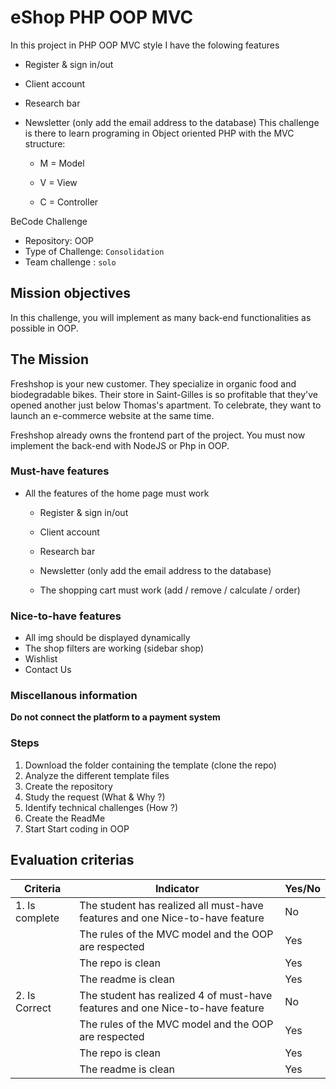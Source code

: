 # eShop PHP OOP MVC

In this project in PHP OOP MVC style I have  the folowing features

  - Register & sign in/out

  - Client account 

  - Research bar 

  - Newsletter (only add the email address to the database)
This challenge is there to learn programing in Object oriented PHP with the MVC structure:

      - M = Model

      - V = View

      - C =  Controller


BeCode Challenge
- Repository: OOP
- Type of Challenge:  `Consolidation`
- Team challenge :  `solo`

## Mission objectives 
In this challenge, you will implement as many back-end functionalities as possible in OOP.

## The Mission
Freshshop is your new customer. They specialize in organic food and biodegradable bikes. Their store in Saint-Gilles is so profitable that they've opened another just below Thomas's apartment. To celebrate, they want to launch an e-commerce website at the same time.

Freshshop already owns the frontend part of the project. You must now implement the back-end with NodeJS or Php in OOP.

### Must-have features

- All the features of the home page must work

  - Register & sign in/out

  - Client account 

  - Research bar 

  - Newsletter (only add the email address to the database)

  - The shopping cart must work (add / remove / calculate / order)

    

### Nice-to-have features

- All img should be displayed dynamically
- The shop filters are working (sidebar shop)
- Wishlist
- Contact Us

### Miscellanous information
**Do not connect the platform to a payment system**

### Steps
1. Download the folder containing the template (clone the repo)
2. Analyze the different template files
3. Create the repository
4. Study the request (What & Why ?)
5. Identify technical challenges (How ?)
6. Create the ReadMe
7. Start Start coding in OOP

## Evaluation criterias
| Criteria       | Indicator                                                    | Yes/No |
| -------------- | ------------------------------------------------------------ | ------ |
| 1. Is complete | The student has realized all must-have features and one Nice-to-have feature |    No    |
|                | The rules of the MVC model and the OOP are respected         |    Yes    |
|                | The repo is clean                                            |    Yes    |
|                | The readme is clean                                          |    Yes    |
| 2. Is Correct  | The student has realized 4 of must-have features and one Nice-to-have feature |     No   |
|                | The rules of the MVC model and the OOP are respected         |    Yes    |
|                | The repo is clean                                            |    Yes    |
|                | The readme is clean                                          |    Yes    |
